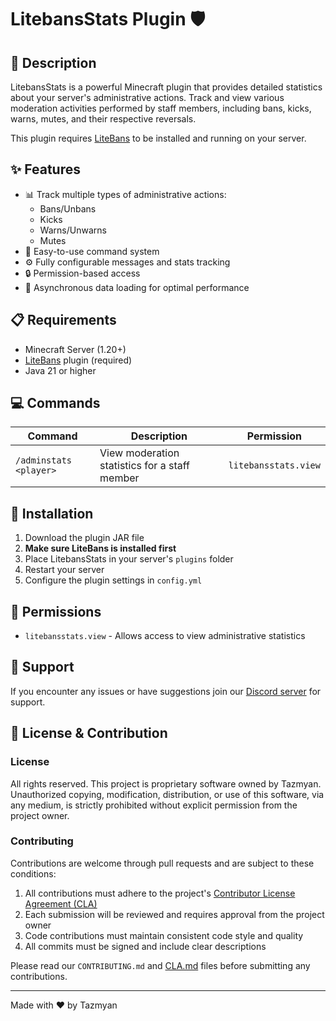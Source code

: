 # LitebansStats Plugin 🛡️

## 📝 Description

LitebansStats is a powerful Minecraft plugin that provides detailed statistics about your server's administrative actions. Track and view various moderation activities performed by staff members, including bans, kicks, warns, mutes, and their respective reversals.

This plugin requires [LiteBans](https://www.litebans.org/) to be installed and running on your server.

## ✨ Features

- 📊 Track multiple types of administrative actions:
    - Bans/Unbans
    - Kicks
    - Warns/Unwarns
    - Mutes
- 🎯 Easy-to-use command system
- ⚙️ Fully configurable messages and stats tracking
- 🔒 Permission-based access
- 🚀 Asynchronous data loading for optimal performance

## 📋 Requirements

- Minecraft Server (1.20+)
- [LiteBans](https://www.litebans.org/) plugin (required)
- Java 21 or higher

## 💻 Commands

| Command | Description | Permission |
|---------|-------------|------------|
| `/adminstats <player>` | View moderation statistics for a staff member | `litebansstats.view` |

## 🔧 Installation

1. Download the plugin JAR file
2. **Make sure LiteBans is installed first**
3. Place LitebansStats in your server's `plugins` folder
4. Restart your server
5. Configure the plugin settings in `config.yml`

## 🔐 Permissions

- `litebansstats.view` - Allows access to view administrative statistics


## 📝 Support

If you encounter any issues or have suggestions
join our [Discord server](https://discord.gg/xZdUFjb2g2) for support.

## 📜 License & Contribution

### License
All rights reserved. This project is proprietary software owned by Tazmyan. Unauthorized copying, modification, distribution, or use of this software, via any medium, is strictly prohibited without explicit permission from the project owner.

### Contributing
Contributions are welcome through pull requests and are subject to these conditions:
1. All contributions must adhere to the project's [Contributor License Agreement (CLA)](CLA.md)
2. Each submission will be reviewed and requires approval from the project owner
3. Code contributions must maintain consistent code style and quality
4. All commits must be signed and include clear descriptions

Please read our `CONTRIBUTING.md` and [CLA.md](CLA.md) files before submitting any contributions.

---

Made with ❤️ by Tazmyan